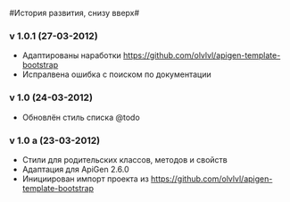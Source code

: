 #История развития, снизу вверх#

### v 1.0.1 (27-03-2012) ###
* Адаптированы наработки https://github.com/olvlvl/apigen-template-bootstrap
* Испралвена ошибка с поиском по документации


### v 1.0 (24-03-2012) ###
* Обновлён стиль списка @todo


### v 1.0 a (23-03-2012) ###
* Стили для родительских классов, методов и свойств
* Адаптация для ApiGen 2.6.0
* Инициирован импорт проекта из https://github.com/olvlvl/apigen-template-bootstrap
